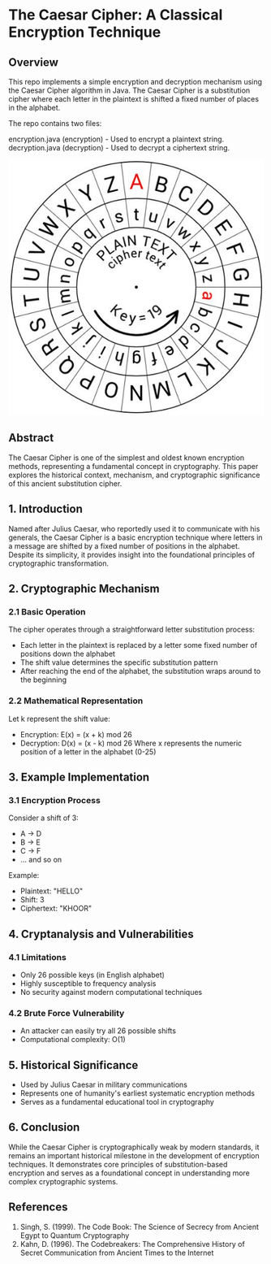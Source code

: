 # The Caesar Cipher: A Classical Encryption Technique

## Overview

This repo implements a simple encryption and decryption mechanism using the Caesar Cipher algorithm in Java. The Caesar Cipher is a substitution cipher where each letter in the plaintext is shifted a fixed number of places in the alphabet.

The repo contains two files:

encryption.java (encryption) - Used to encrypt a plaintext string.
decryption.java (decryption) - Used to decrypt a ciphertext string.

<img src="/CeasarCipher.jpeg" alt="Ceasar Cipher figure">

## Abstract

The Caesar Cipher is one of the simplest and oldest known encryption methods, representing a fundamental concept in cryptography. This paper explores the historical context, mechanism, and cryptographic significance of this ancient substitution cipher.

## 1. Introduction

Named after Julius Caesar, who reportedly used it to communicate with his generals, the Caesar Cipher is a basic encryption technique where letters in a message are shifted by a fixed number of positions in the alphabet. Despite its simplicity, it provides insight into the foundational principles of cryptographic transformation.

## 2. Cryptographic Mechanism

### 2.1 Basic Operation

The cipher operates through a straightforward letter substitution process:

- Each letter in the plaintext is replaced by a letter some fixed number of positions down the alphabet
- The shift value determines the specific substitution pattern
- After reaching the end of the alphabet, the substitution wraps around to the beginning

### 2.2 Mathematical Representation

Let k represent the shift value:

- Encryption: E(x) = (x + k) mod 26
- Decryption: D(x) = (x - k) mod 26
  Where x represents the numeric position of a letter in the alphabet (0-25)

## 3. Example Implementation

### 3.1 Encryption Process

Consider a shift of 3:

- A → D
- B → E
- C → F
- ... and so on

Example:

- Plaintext: "HELLO"
- Shift: 3
- Ciphertext: "KHOOR"

## 4. Cryptanalysis and Vulnerabilities

### 4.1 Limitations

- Only 26 possible keys (in English alphabet)
- Highly susceptible to frequency analysis
- No security against modern computational techniques

### 4.2 Brute Force Vulnerability

- An attacker can easily try all 26 possible shifts
- Computational complexity: O(1)

## 5. Historical Significance

- Used by Julius Caesar in military communications
- Represents one of humanity's earliest systematic encryption methods
- Serves as a fundamental educational tool in cryptography

## 6. Conclusion

While the Caesar Cipher is cryptographically weak by modern standards, it remains an important historical milestone in the development of encryption techniques. It demonstrates core principles of substitution-based encryption and serves as a foundational concept in understanding more complex cryptographic systems.

## References

1. Singh, S. (1999). The Code Book: The Science of Secrecy from Ancient Egypt to Quantum Cryptography
2. Kahn, D. (1996). The Codebreakers: The Comprehensive History of Secret Communication from Ancient Times to the Internet
